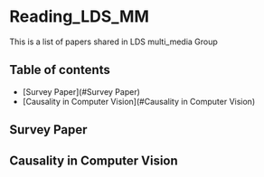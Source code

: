 # Reading\_LDS_MM
This is a list of papers shared in LDS multi_media Group
## Table of contents
- [Survey Paper](#Survey Paper)
- [Causality in Computer Vision](#Causality in Computer Vision)

## <p id="Survey Paper">Survey Paper</p>
## Causality in Computer Vision
